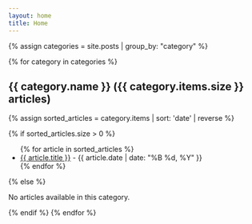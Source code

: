 ```yaml
---
layout: home
title: Home
---
```





{% assign categories = site.posts | group_by: "category" %}

{% for category in categories %}
## {{ category.name }} ({{ category.items.size }} articles)

{% assign sorted_articles = category.items | sort: 'date' | reverse %}

{% if sorted_articles.size > 0 %}
<div>
<ul>
{% for article in sorted_articles %}
    <li>
        <a href="{{ article.url }}">{{ article.title }}</a> - {{ article.date | date: "%B %d, %Y" }}
    </li>
{% endfor %}
</ul>
</div>
{% else %}
<p>No articles available in this category.</p>
{% endif %}
{% endfor %}



